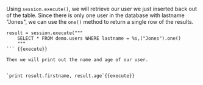 Using `session.execute()`, we will retrieve our user we just inserted back out of the table. Since there is only one user in the database with lastname "Jones", we can use the `one()` method to return a single row of the results.

```
result = session.execute("""
    SELECT * FROM demo.users WHERE lastname = %s,("Jones").one()
    """
``` {{execute}}
    
Then we will print out the name and age of our user.    
    
    
`print result.firstname, result.age`{{execute}}    
    
    


